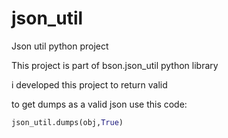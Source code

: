 # json_util
Json util python project 

This project is part of bson.json_util python library

i developed this project to return valid 

to get dumps as a valid json use this code:
```python
json_util.dumps(obj,True)

```


